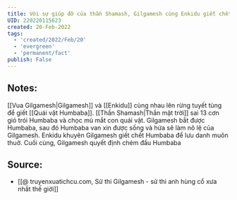 ```yaml
---
title: Với sự giúp đỡ của thần Shamash, Gilgamesh cùng Enkidu giết chết Humbaba
UID: 220220115623
created: 20-Feb-2022
tags:
  - 'created/2022/Feb/20'
  - 'evergreen'
  - 'permanent/fact'
publish: False
---
```

## Notes:
[[Vua Gilgamesh|Gilgamesh]] và [[Enkidu]] cùng nhau lên rừng tuyết tùng để giết [[Quái vật Humbaba]].  [[Thần Shamash|Thần mặt trời]] sai 13 cơn gió trói Humbaba và chọc mù mắt con quái vật. Gilgamesh bắt được Humbaba, sau đó Humbaba van xin được sống và hứa sẽ làm nô lệ của Gilgamesh. Enkidu khuyên Gilgamesh giết chết Humbaba để lưu danh muôn thuở. Cuối cùng, Gilgamesh quyết định chém đầu Humbaba

## Source:
- [[@ truyenxuatichcu.com, Sử thi Gilgamesh - sử thi anh hùng cổ xưa nhất thế giới]]


